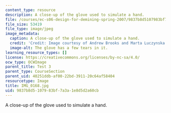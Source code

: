 ```yaml
---
content_type: resource
description: A close-up of the glove used to simulate a hand.
file: /courses/ec-s06-design-for-demining-spring-2007/9837b8d5107983bf7a3a1e8d5d2a60cb_IMG_0168.jpg
file_size: 53419
file_type: image/jpeg
image_metadata:
  caption: A close-up of the glove used to simulate a hand.
  credit: 'Credit: Image courtesy of Andrew Brooks and Marta Luczynska.'
  image-alt: The glove has a few tears in it.
learning_resource_types: []
license: https://creativecommons.org/licenses/by-nc-sa/4.0/
ocw_type: OCWImage
parent_title: Test 3
parent_type: CourseSection
parent_uid: 40251ddb-af00-22bd-3911-20c64af58404
resourcetype: Image
title: IMG_0168.jpg
uid: 9837b8d5-1079-83bf-7a3a-1e8d5d2a60cb
---
```

A close-up of the glove used to simulate a hand.